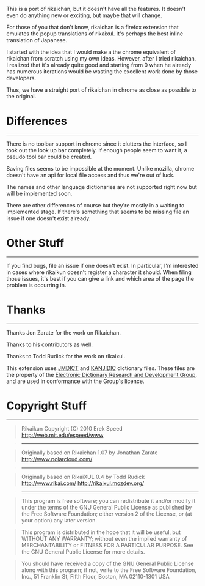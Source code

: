 This is a port of rikaichan, but it doesn't have all the features.  It doesn't even do anything new or exciting, but maybe that will change.

For those of you that don't know, rikaichan is a firefox extension that emulates the popup translations of rikaixul.  It's perhaps the best inline translation of Japanese.

I started with the idea that I would make a the chrome equivalent of rikaichan from scratch using my own ideas.  However, after I tried rikaichan, I realized that it's already quite good and starting from 0 when he already has numerous iterations would be wasting the excellent work done by those developers.

Thus, we have a straight port of rikaichan in chrome as close as possible to the original.

# Differences #

---

There is no toolbar support in chrome since it clutters the interface, so I took out the look up bar completely.  If enough people seem to want it, a pseudo tool bar could be created.

Saving files seems to be impossible at the moment.  Unlike mozilla, chrome doesn't have an api for local file access and thus we're out of luck.

The names and other language dictionaries are not supported right now but will be implemented soon.

There are other differences of course but they're mostly in a waiting to implemented stage.  If there's something that seems to be missing file an issue if one doesn't exist already.

# Other Stuff #

---

If you find bugs, file an issue if one doesn't exist.  In particular, I'm interested in cases where rikaikun doesn't register a character it should.  When filing those issues, it's best if you can give a link and which area of the page the problem is occurring in.

# Thanks #

---

Thanks Jon Zarate for the work on Rikaichan.

Thanks to his contributors as well.

Thanks to Todd Rudick for the work on rikaixul.


This extension uses [JMDICT](http://www.csse.monash.edu.au/~jwb/jmdict.html) and [KANJIDIC](http://www.csse.monash.edu.au/~jwb/kanjidic.html) dictionary files. These files are the property of the [Electronic Dictionary Research and Development Group](http://www.edrdg.org/), and are used in conformance with the Group's licence.


# Copyright Stuff #

---

> Rikaikun
> Copyright (C) 2010 Erek Speed
> http://web.mit.edu/espeed/www

> ---

> Originally based on Rikaichan 1.07
> by Jonathan Zarate
> http://www.polarcloud.com/

> ---

> Originally based on RikaiXUL 0.4 by Todd Rudick
> http://www.rikai.com/
> http://rikaixul.mozdev.org/

> ---

> This program is free software; you can redistribute it and/or modify
> it under the terms of the GNU General Public License as published by
> the Free Software Foundation; either version 2 of the License, or
> (at your option) any later version.

> This program is distributed in the hope that it will be useful,
> but WITHOUT ANY WARRANTY; without even the implied warranty of
> MERCHANTABILITY or FITNESS FOR A PARTICULAR PURPOSE.  See the
> GNU General Public License for more details.

> You should have received a copy of the GNU General Public License
> along with this program; if not, write to the Free Software
> Foundation, Inc., 51 Franklin St, Fifth Floor, Boston, MA  02110-1301  USA